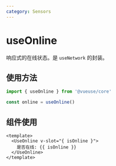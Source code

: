 ```yaml
---
category: Sensors
---
```


# useOnline

响应式的在线状态。是 `useNetwork` 的封装。

## 使用方法

```js
import { useOnline } from '@vueuse/core'

const online = useOnline()
```

## 组件使用

```vue
<template>
  <UseOnline v-slot="{ isOnline }">
    是否在线: {{ isOnline }}
  </UseOnline>
</template>
```

